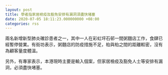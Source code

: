 ```yaml
---
layout: post
title: 學者指家居檢疫及豁免安排有漏洞須盡快堵塞
date: 2020-07-05 18:11:23.000000000 +08:00
categories: rss
---
```


兩名新增新型肺炎確診患者之一，其中一人在彩虹坪石邨一間粥麵店工作，食肆已經暫停營業。有街坊表示，粥麵店的防疫措施不足，枱與枱之間的距離較密，沒有為顧客量度體溫。

另外，有專家表示，本港現時主要是輸入個案，但家居檢疫及豁免人士等安排有漏洞，必須盡快堵塞。

